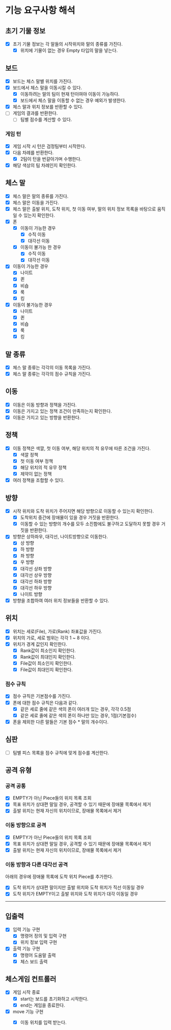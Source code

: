 # 기능 요구사항 해석

## 초기 기물 정보

- [x] 초기 기물 정보는 각 말들의 시작위치와 말의 종류를 가진다.
    - [x] 위치에 기물이 없는 경우 Empty 타입의 말을 넣는다.

## 보드

- [x] 보드는 체스 말별 위치를 가진다.
- [x] 보드에서 체스 말을 이동시킬 수 있다.
    - [x] 이동하려는 말의 팀이 현재 턴이여야 이동이 가능하다.
    - [x] 보드에서 체스 말을 이동할 수 없는 경우 예외가 발생한다.
- [x] 체스 말과 위치 정보를 반환할 수 있다.
- [ ] 게임의 결과를 반환한다.
    - [ ] 팀별 점수를 계산할 수 있다.

### 게임 턴

- [x] 게임 시작 시 턴은 검정팀부터 시작한다.
- [x] 다음 차례를 반환한다.
    - [x] 2팀이 턴을 번갈아가며 수행한다.
- [x] 해당 색상의 팀 차례인지 확인한다.

## 체스 말

- [x] 체스 말은 말의 종류를 가진다.
- [x] 체스 말은 이동을 가진다.
- [x] 체스 말은 출발 위치, 도착 위치, 첫 이동 여부, 말의 위치 정보 목록을 바탕으로 움직일 수 있는지 확인한다.
- [x] 폰
    - [x] 이동이 가능한 경우
        - [x] 수직 이동
        - [x] 대각선 이동
    - [x] 이동이 불가능 한 경우
        - [x] 수직 이동
        - [x] 대각선 이동
- [x] 이동이 가능한 경우
    - [x] 나이트
    - [x] 퀸
    - [x] 비숍
    - [x] 룩
    - [x] 킹
- [x] 이동이 불가능한 경우
    - [x] 나이트
    - [x] 퀸
    - [x] 비숍
    - [x] 룩
    - [x] 킹

## 말 종류

- [x] 체스 말 종류는 각각의 이동 목록을 가진다.
- [x] 체스 말 종류는 각각의 점수 규칙을 가진다.

## 이동

- [x] 이동은 이동 방향과 정책을 가진다.
- [x] 이동은 가지고 있는 정책 조건이 만족하는지 확인한다.
- [x] 이동은 가지고 있는 방향을 반환한다.

## 정책

- [x] 이동 정책은 색깔, 첫 이동 여부, 해당 위치의 적 유무에 따른 조건을 가진다.
    - [x] 색깔 정책
    - [x] 첫 이동 여부 정책
    - [x] 해당 위치의 적 유무 정책
    - [x] 제약이 없는 정책
- [x] 여러 정책을 조합할 수 있다.

## 방향

- [x] 시작 위치와 도착 위치가 주어지면 해당 방향으로 이동할 수 있는지 확인한다.
    - [x] 도착위치 중간에 장애물이 있을 경우 거짓을 반환한다.
    - [x] 이동할 수 있는 방향의 개수를 모두 소진함에도 불구하고 도달하지 못할 경우 거짓을 반환한다.
- [x] 방향은 상하좌우, 대각선, 나이트방향으로 이동한다.
    - [x] 상 방향
    - [x] 하 방향
    - [x] 좌 방향
    - [x] 우 방향
    - [x] 대각선 상좌 방향
    - [x] 대각선 상우 방향
    - [x] 대각선 하좌 방향
    - [x] 대각선 하우 방향
    - [x] 나이트 방향
- [x] 방향을 조합하여 여러 위치 정보들을 반환할 수 있다.

## 위치

- [x] 위치는 세로(File), 가로(Rank) 좌표값을 가진다.
- [x] 위치의 가로, 세로 범위는 각각 1 ~ 8 이다.
- [x] 위치가 경계 값인지 확인한다.
    - [x] Rank값이 최소인지 확인한다.
    - [x] Rank값이 최대인지 확인한다.
    - [x] File값이 최소인지 확인한다.
    - [x] File값이 최대인지 확인한다.

### 점수 규칙

- [x] 점수 규칙은 기본점수를 가진다.
- [x] 폰에 대한 점수 규칙은 다음과 같다.
    - [x] 같은 세로 줄에 같은 색의 폰이 여러개 있는 경우, 각각 0.5점
    - [x] 같은 세로 줄에 같은 색의 폰이 하나만 있는 경우, 1점(기본점수)
- [x] 폰을 제외한 다른 말들은 기본 점수 * 말의 개수이다.

## 심판

- [ ] 팀별 피스 목록을 점수 규칙에 맞게 점수를 계산한다.

## 공격 유형

### 공격 공통

- [x] EMPTY가 아닌 Piece들의 위치 목록 조회
- [x] 목표 위치가 상대편 말일 경우, 공격할 수 있기 때문에 장애물 목록에서 제거
- [x] 출발 위치는 현재 자신의 위치이므로, 장애물 목록에서 제거

### 이동 방향으로 공격

- [x] EMPTY가 아닌 Piece들의 위치 목록 조회
- [x] 목표 위치가 상대편 말일 경우, 공격할 수 있기 때문에 장애물 목록에서 제거
- [x] 출발 위치는 현재 자신의 위치이므로, 장애물 목록에서 제거

### 이동 방향과 다른 대각선 공격

아래의 경우에 장애물 목록에 도착 위치 Piece를 추가한다.

- [x] 도착 위치가 상대편 말이지만 출발 위치와 도착 위치가 직선 이동일 경우
- [x] 도착 위치가 EMPTY이고 출발 위치와 도착 위치가 대각 이동일 경우

---

## 입출력

- [x] 입력 기능 구현
    - [x] 명령어 정의 및 입력 구현
    - [x] 위치 정보 입력 구현

- [x] 출력 기능 구현
    - [x] 명령어 도움말 출력
    - [x] 체스 보드 출력

## 체스게임 컨트롤러

- [x] 게임 시작 종료
    - [x] start는 보드를 초기화하고 시작한다.
    - [x] end는 게임을 종료한다.
- [x] move 기능 구현
    - [x] 이동 위치를 입력 받는다.

